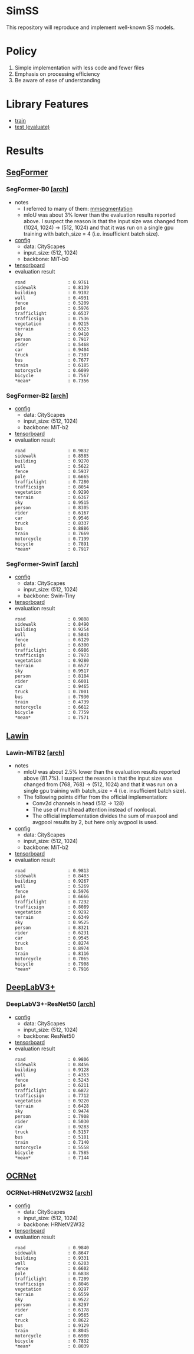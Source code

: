 # SimSS

This repository will reproduce and implement well-known SS models.

# Policy

1. Simple implementation with less code and fewer files
1. Emphasis on processing efficiency
1. Be aware of ease of understanding

# Library Features

- [train](./tools/train.py)
- [test (evaluate)](./tools/test.py)

# Results

## [SegFormer](https://arxiv.org/abs/2105.15203)

### SegFormer-B0 [[arch](./docs/archs/segformer_mit-b0.txt)]

- notes
  - I referred to many of them: [mmsegmentation](https://github.com/open-mmlab/mmsegmentation/blob/master/mmseg/models/backbones/mit.py)
  - mIoU was about 3% lower than the evaluation results reported above. I suspect the reason is that the input size was changed from (1024, 1024) -> (512, 1024) and that it was run on a single gpu training with batch_size = 4 (i.e. insufficient batch size).
- [config](./configs/segformer_mit-b0_cityscapes_h512_w1024.yaml)
  - data: CityScapes
  - input_size: (512, 1024)
  - backbone: MiT-b0
- [tensorboard](https://tensorboard.dev/experiment/jZM1DMx3RaKGspfAeq7psA/)
- evaluation result
  ```
  road                : 0.9761
  sidewalk            : 0.8139
  building            : 0.9102
  wall                : 0.4931
  fence               : 0.5209
  pole                : 0.5976
  trafficlight        : 0.6537
  trafficsign         : 0.7536
  vegetation          : 0.9215
  terrain             : 0.6323
  sky                 : 0.9410
  person              : 0.7917
  rider               : 0.5468
  car                 : 0.9404
  truck               : 0.7307
  bus                 : 0.7677
  train               : 0.6185
  motorcycle          : 0.6099
  bicycle             : 0.7567
  *mean*              : 0.7356
  ```

### SegFormer-B2 [[arch](./docs/archs/segformer_mit-b2.txt)]

- [config](./configs/segformer_mit-b2_cityscapes_h512_w1024.yaml)
  - data: CityScapes
  - input_size: (512, 1024)
  - backbone: MiT-b2
- [tensorboard](https://tensorboard.dev/experiment/GYcrBXvOT16GU1Pv10CbQQ/)
- evaluation result
  ```
  road                : 0.9832
  sidewalk            : 0.8585
  building            : 0.9270
  wall                : 0.5622
  fence               : 0.5937
  pole                : 0.6665
  trafficlight        : 0.7280
  trafficsign         : 0.8054
  vegetation          : 0.9290
  terrain             : 0.6367
  sky                 : 0.9515
  person              : 0.8305
  rider               : 0.6167
  car                 : 0.9546
  truck               : 0.8337
  bus                 : 0.8886
  train               : 0.7669
  motorcycle          : 0.7199
  bicycle             : 0.7891
  *mean*              : 0.7917
  ```

### SegFormer-SwinT [[arch](./docs/archs/segformer_swin-t.txt)]

- [config](./configs/segformer_swin-t_cityscapes_h512_w1024.yaml)
  - data: CityScapes
  - input_size: (512, 1024)
  - backbone: Swin-Tiny
- [tensorboard](https://tensorboard.dev/experiment/wTM78yraRx6jCrjJkDAqYg/)
- evaluation result
  ```
  road                : 0.9808
  sidewalk            : 0.8490
  building            : 0.9254
  wall                : 0.5843
  fence               : 0.6129
  pole                : 0.6300
  trafficlight        : 0.6986
  trafficsign         : 0.7973
  vegetation          : 0.9280
  terrain             : 0.6577
  sky                 : 0.9517
  person              : 0.8184
  rider               : 0.6001
  car                 : 0.9465
  truck               : 0.7001
  bus                 : 0.7930
  train               : 0.4739
  motorcycle          : 0.6612
  bicycle             : 0.7759
  *mean*              : 0.7571
  ```

## [Lawin](https://arxiv.org/abs/2201.01615)

### Lawin-MiTB2 [[arch](./docs/archs/lawin_mit-b2.txt)]

- notes
  - mIoU was about 2.5% lower than the evaluation results reported above (81.7%). I suspect the reason is that the input size was changed from (768, 768) -> (512, 1024) and that it was run on a single gpu training with batch_size = 4 (i.e. insufficient batch size).
  - The following points differ from the official implementation:
    - Conv2d channels in head (512 -> 128)
    - The use of multihead attention instead of nonlocal.
    - The official implementation divides the sum of maxpool and avgpool results by 2, but here only avgpool is used.
- [config](./configs/lawin_mit-bw_cityscapes_h512_w1024.yaml)
  - data: CityScapes
  - input_size: (512, 1024)
  - backbone: MiT-b2
- [tensorboard](https://tensorboard.dev/experiment/miPjAck7RK2WaEE5rFRIow/)
- evaluation result
  ```
  road                : 0.9813
  sidewalk            : 0.8483
  building            : 0.9267
  wall                : 0.5269
  fence               : 0.5976
  pole                : 0.6666
  trafficlight        : 0.7232
  trafficsign         : 0.8089
  vegetation          : 0.9292
  terrain             : 0.6349
  sky                 : 0.9525
  person              : 0.8321
  rider               : 0.6231
  car                 : 0.9545
  truck               : 0.8274
  bus                 : 0.8974
  train               : 0.8116
  motorcycle          : 0.7065
  bicycle             : 0.7908
  *mean*              : 0.7916
  ```

## [DeepLabV3+](https://arxiv.org/abs/1802.02611v3)

### DeepLabV3+-ResNet50 [[arch](./docs/archs/deeplabv3p_r50.txt)]

- [config](./configs/deeplabv3p_r50_cityscapes_h512_w1024.yaml)
  - data: CityScapes
  - input_size: (512, 1024)
  - backbone: ResNet50
- [tensorboard](https://tensorboard.dev/experiment/eGi7tk0wTrSpfEwTQiyGSw/)
- evaluation result
  ```
  road                : 0.9806
  sidewalk            : 0.8456
  building            : 0.9128
  wall                : 0.4353
  fence               : 0.5243
  pole                : 0.6211
  trafficlight        : 0.6872
  trafficsign         : 0.7712
  vegetation          : 0.9220
  terrain             : 0.6428
  sky                 : 0.9474
  person              : 0.7908
  rider               : 0.5030
  car                 : 0.9283
  truck               : 0.5157
  bus                 : 0.5181
  train               : 0.7140
  motorcycle          : 0.5558
  bicycle             : 0.7585
  *mean*              : 0.7144
  ```

## [OCRNet](https://arxiv.org/abs/1909.11065v6)

### OCRNet-HRNetV2W32 [[arch](./docs/archs/ocrnet_hr32.txt)]

- [config](./configs/ocrnet_hr32_cityscapes_h512_w1024.yaml)
  - data: CityScapes
  - input_size: (512, 1024)
  - backbone: HRNetV2W32
- [tensorboard](https://tensorboard.dev/experiment/VrJ4FgpZQiyETlTDe6PqgQ/)
- evaluation result
  ```
  road                : 0.9840
  sidewalk            : 0.8647
  building            : 0.9331
  wall                : 0.6203
  fence               : 0.6602
  pole                : 0.6838
  trafficlight        : 0.7209
  trafficsign         : 0.8046
  vegetation          : 0.9297
  terrain             : 0.6559
  sky                 : 0.9522
  person              : 0.8297
  rider               : 0.6178
  car                 : 0.9565
  truck               : 0.8622
  bus                 : 0.9129
  train               : 0.8045
  motorcycle          : 0.6980
  bicycle             : 0.7832
  *mean*              : 0.8039
  ```
